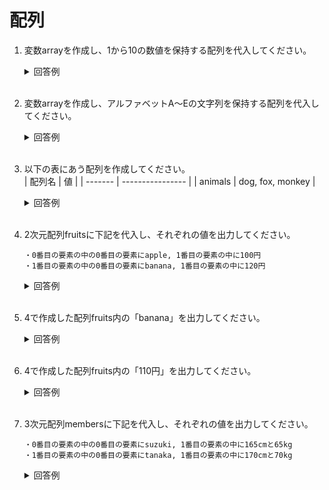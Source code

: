 # 配列

1. 変数arrayを作成し、1から10の数値を保持する配列を代入してください。

    <details><summary>回答例</summary><div>
            
    ```
    int[] array = {1, 2, 3, 4, 5, 6, 7, 8, 9, 10};
    ```
            
    </div></details>
        

    <br>
	
2. 変数arrayを作成し、アルファベットA〜Eの文字列を保持する配列を代入してください。

    <details><summary>回答例</summary><div>
            
    ```
    String[] array = {"A", "B", "C", "D", "E"};
    ```
            
    </div></details>
        

    <br>
	
3. 以下の表にあう配列を作成してください。   
    | 配列名  | 値               |
    | ------- | ---------------- |
    | animals | dog, fox, monkey |

    <details><summary>回答例</summary><div>

    ```
    String[] animals = {"dog", "fox", "monkey"};
    ```
        
    </div></details>
        

    <br>

4. 2次元配列fruitsに下記を代入し、それぞれの値を出力してください。
    ```
    ・0番目の要素の中の0番目の要素にapple, 1番目の要素の中に100円
    ・1番目の要素の中の0番目の要素にbanana, 1番目の要素の中に120円
    ```

    <details><summary>回答例</summary><div>
            
    ```
    String[][] fruits = { { "apple", "100円" }, { "banana", "110円" } };
    ```
            
    </div></details>
        

    <br>
	
5. 4で作成した配列fruits内の「banana」を出力してください。

    <details><summary>回答例</summary><div>
            
    ```
    System.out.println(fruits[1][0]);
    ```
            
    </div></details>
        

    <br>
	
6. 4で作成した配列fruits内の「110円」を出力してください。

    <details><summary>回答例</summary><div>
            
    ```
    System.out.println(fruits[1][1]);
    ```
            
    </div></details>
        

    <br>
	
7. 3次元配列membersに下記を代入し、それぞれの値を出力してください。

    ```
    ・0番目の要素の中の0番目の要素にsuzuki, 1番目の要素の中に165cmと65kg
    ・1番目の要素の中の0番目の要素にtanaka, 1番目の要素の中に170cmと70kg
    ```

    <details><summary>回答例</summary><div>
            
    ```
    String[][][] members = { { {"suzuki"}, {"165cm", "65kg"} }, { {"tanaka"}, {"170cm", "70kg"} } };
    ```
            
    </div></details>
        

    <br>
